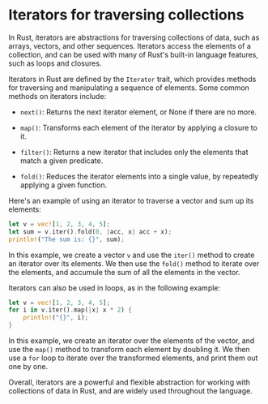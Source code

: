 # Iterators for traversing collections

In Rust, iterators are abstractions for traversing collections of data, such as arrays, vectors, and other sequences. Iterators access the elements of a collection, and can be used with many of Rust's built-in language features, such as loops and closures.

Iterators in Rust are defined by the `Iterator` trait, which provides methods for traversing and manipulating a sequence of elements. Some common methods on iterators include:

* `next()`: Returns the next iterator element, or None if there are no more.

* `map()`: Transforms each element of the iterator by applying a closure to it.

* `filter()`: Returns a new iterator that includes only the elements that match a given predicate.

* `fold()`: Reduces the iterator elements into a single value, by repeatedly applying a given function.

Here's an example of using an iterator to traverse a vector and sum up its elements:

```rust
let v = vec![1, 2, 3, 4, 5];
let sum = v.iter().fold(0, |acc, x| acc + x);
println!("The sum is: {}", sum);
```

In this example, we create a vector `v` and use the `iter()` method to create an iterator over its elements. We then use the `fold()` method to iterate over the elements, and accumule the sum of all the elements in the vector.

Iterators can also be used in loops, as in the following example:

```rust
let v = vec![1, 2, 3, 4, 5];
for i in v.iter().map(|x| x * 2) {
    println!("{}", i);
}
```

In this example, we create an iterator over the elements of the vector, and use the `map()` method to transform each element by doubling it. We then use a `for` loop to iterate over the transformed elements, and print them out one by one.

Overall, iterators are a powerful and flexible abstraction for working with collections of data in Rust, and are widely used throughout the language.
